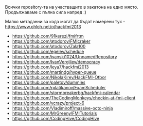 Всички repository-та на участващите в хакатона на едно място.
Продължаваме с пълна сила напред :)

Малко метаданни за кода могат да бъдат намерени тук - https://www.ohloh.net/p/hackfmi2013

* https://github.com/91kerezi/fmifrtm
* https://github.com/atodorov/FMIcraker
* https://github.com/atodorov/Zala100
* https://github.com/egelev/schedule
* https://github.com/ivanski1024/UnnamedRepository
* https://github.com/IvanVergiliev/democracy
* https://github.com/leya7/hackfmi2013
* https://github.com/martindg/hyper-queue
* https://github.com/NikolaKirev/HackFMI-Otbor
* https://github.com/paletov/dummies
* https://github.com/rplatikanov/ExamScheduler
* https://github.com/stormbreakerbg/hackfmi-calendar
* https://github.com/TheCodingMonkeys/checkin-at-fmi-client
* https://github.com/vcrazy/project-6
* https://github.com/Vladimiroff/massive-octo-ninja
* https://github.com/MrGreeny/FMITutorials
* https://github.com/CodingHive/CodingHive
